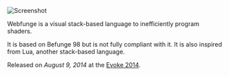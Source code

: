 ![Screenshot](https://github.com/KoltesDigital/Webfunge/raw/master/public/webfunge.png "fullwidth")

Webfunge is a visual stack-based language to inefficiently program shaders.

It is based on Befunge 98 but is not fully compliant with it. It is also inspired from Lua, another stack-based language.

Released on *August 9, 2014* at the [Evoke 2014](http://www.evoke.eu/2014/).
